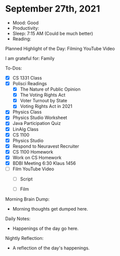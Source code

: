 # September 27th, 2021

- Mood: Good
- Productivity: 
- Sleep: 7:15 AM (Could be much better)
- Reading: 

Planned Highlight of the Day: Filming YouTube Video

I am grateful for: Family

To-Dos:
- [x] CS 1331 Class
- [x] Polisci Readings
	- [x] The Nature of Public Opinion
	- [x] The Voting Rights Act
	- [x] Voter Turnout by State
	- [x] Voting Rights Act in 2021
- [x] Physics Class
- [x] Physics Studio Worksheet
- [x] Java Participation Quiz
- [x] LinAlg Class
- [x] CS 1100
- [x] Physics Studio
- [x] Respond to Neuravest Recruiter
- [x] CS 1100 Homework
- [x] Work on CS Homework
- [x] BDBI Meeting 6:30 Klaus 1456
- [ ] Film YouTube Video
	- [ ] Script
	- [ ] Film


Morning Brain Dump:
- Morning thoughts get dumped here.

Daily Notes:
- Happenings of the day go here.


Nightly Reflection: 
- A reflection of the day's happenings.





